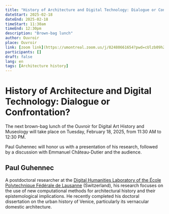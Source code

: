 ```yaml
---
title: "History of Architecture and Digital Technology: Dialogue or Confrontation?"
dateStart: 2025-02-18
dateEnd: 2025-02-18
timeStart: 11:30am
timeEnd: 12:30pm
description: "Brown-bag lunch"
author: Ouvroir
place: Ouvroir
link: [zoom link](https://umontreal.zoom.us/j/82480661654?pwd=cUlzb09hZ3lkd2UvcmpPbTdmQkZBQT09)
participants: []
draft: false
lang: en
tags: [Architecture history]
---
```


# History of Architecture and Digital Technology: Dialogue or Confrontation?

The next brown-bag lunch of the Ouvroir for Digital Art History and Museology will take place on Tuesday, February 18, 2025, from 11:30 AM to 12:30 PM.

Paul Guhennec will honor us with a presentation of his research, followed by a discussion with Emmanuel Château-Dutier and the audience.

## Paul Guhennec

A postdoctoral researcher at the [Digital Humanities Laboratory of the École Polytechnique Fédérale de Lausanne](https://www.epfl.ch/labs/dhlab/) (Switzerland), his research focuses on the use of new computational methods for architectural history and their epistemological implications. He recently completed his doctoral dissertation on the urban history of Venice, particularly its vernacular domestic architecture.
